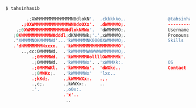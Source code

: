 ```python
$ tahsinhasib

        .;XWMMMMMMMMMMMMMN0dlokN'.  .ckkkkko,.                @tahsinhasib
      .;0XWMMMMMMMMMMMMMWN0doOXx'.  .dWMMMMO;.                ------------
    .;0XWMMMMMMMMMMMMMN0dlokNMWx'.  'dWMMMMO;.                Username  : "MD. TAHSIN HASIB"
   ;0KWMMMMMMMMMMW0dddl;dKNMMMWk;'.',xWMMMMO;.                Pronouns  : "he/him"
   ."XMMMMNOKMMMMWd'...'kWMMMMMNK0000XWMMMMO;.                Skills    : C, Cpp, Java, Csharp, Html, Css, Python, Javascript,
   .'dNMMMMMMMNxxxx.  .'kWMMMMMMMMMMMMMMMMMO'.                            VSCode, VS, Git, Anaconda, Arduino, Figma, Adobe PS,
      ..,cc:OMMMMWd.  .'kWMMMMMWWWWWWMMMMMMO;.                            Linux, Matlab
          .;0MMMMWd.  .'kWMMMMM0ollllOWMMMMk'.                        
          .;OMMMMWd.  .'kWMMMMWx'. .'xWMMXk:.                 OS        : Windows, Linux
          .;0MMMWKl.  .'kWMMMMWx'.  'dWXkc..                  Contact   : "tahsinhasib@gmail.com"
          .;0MWKx;.   .'kWMMMMWx'   'lxc..                    
          .;kKd;.     .,kWMMWXx:.   .,.                       
          .,c;.       .,kWWXx:.     ..                      
          .'.         .,o0x:.                                 
                      .'x'..                                  
                       ..                                     
```





<!--
<div>
  <samp>
  <i><p align = "justify">I'm an undergraduate <strong>Computer Science & Engineering</strong> student at <strong>American International University - Bangladesh</strong>. I'm a passionate <strong>software developer</strong> with a strong interest in <strong>web development</strong>, driven to solve complex problems and develop innovative solutions that make a difference. My diverse interests also extend to <strong>competitive programming</strong>, where I thrive on tackling complex coding challenges and improve my problem-solving skills.</p></i>
  </samp>
</div>



<div>
  <samp>
  <h3>Connect with me</h3>
  </samp>
  <img src = "https://img.shields.io/badge/Facebook-1877F2?style=flat&logo=facebook&logoColor=white">
  <img src = "https://img.shields.io/badge/Twitter-1DA1F2?style=flat&logo=twitter&logoColor=white">
  <img src = "https://img.shields.io/badge/Instagram-E4405F?style=flat&logo=instagram&logoColor=white">
  <img src = "https://aleen42.github.io/badges/src/stackoverflow.svg">
  <a href="https://codeforces.com/profile/tahsinhasib"><img src = "https://img.shields.io/badge/Codeforces-445f9d?style=flat&logo=Codeforces&logoColor=white"></a>
  <a href="https://leetcode.com/tahsinhasib/"><img src = "https://img.shields.io/badge/-LeetCode-FFA116?style=flat&logo=LeetCode&logoColor=black"></a>
</div>







<div>
  <samp>
  <h3>Most used languages</h3>
  </samp>
  <img src = "https://github-readme-stats.vercel.app/api/top-langs/?username=tahsinhasib&show_icons=true&theme=vue-dark&count_private=true&hide_border=true&layout=donut&langs_count=20&hide_title=true&disable_animations=false">
</div>

-->

